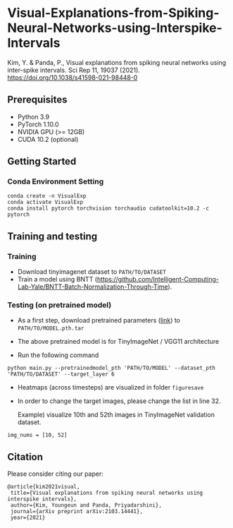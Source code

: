 # Visual-Explanations-from-Spiking-Neural-Networks-using-Interspike-Intervals
Kim, Y. & Panda, P., Visual explanations from spiking neural networks using inter-spike intervals. Sci Rep 11, 19037 (2021). https://doi.org/10.1038/s41598-021-98448-0


## Prerequisites
* Python 3.9    
* PyTorch 1.10.0     
* NVIDIA GPU (>= 12GB)      
* CUDA 10.2 (optional)         

## Getting Started

### Conda Environment Setting
```
conda create -n VisualExp 
conda activate VisualExp
conda install pytorch torchvision torchaudio cudatoolkit=10.2 -c pytorch
```

## Training and testing


### Training

*  Download tinyimagenet dataset to ```PATH/TO/DATASET```  
*  Train a model using BNTT (https://github.com/Intelligent-Computing-Lab-Yale/BNTT-Batch-Normalization-Through-Time).


### Testing (on pretrained model)

* As a first step, download pretrained parameters ([link][e]) to ```PATH/TO/MODEL.pth.tar```   

[e]: https://drive.google.com/file/d/11ybFXqRB3edxsFMUrPrwwH5_HlAAHNUp/view?usp=sharing

* The above pretrained model is for TinyImageNet / VGG11 architecture

* Run the following command

```
python main.py --pretrainedmodel_pth 'PATH/TO/MODEL' --dataset_pth 'PATH/TO/DATASET' --target_layer 6
```

*  Heatmaps (across timesteps) are visualized in folder ```figuresave```
*  In order to change the target images, please change the list in line 32. 

   Example) visualize 10th and 52th images in TinyImageNet validation dataset.  

```
img_nums = [10, 52]
```


## Citation
 
Please consider citing our paper:
 ```
@article{kim2021visual,
  title={Visual explanations from spiking neural networks using interspike intervals},
  author={Kim, Youngeun and Panda, Priyadarshini},
  journal={arXiv preprint arXiv:2103.14441},
  year={2021}
 ```
 
 

